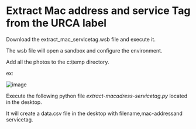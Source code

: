 # Extract Mac address and service Tag from the URCA label

Download the extract_mac_servicetag.wsb file and execute it.

The wsb file will open a sandbox and configure the environment.

Add all the photos to the c:\temp directory.

ex:

![image](https://user-images.githubusercontent.com/1507737/215078907-355adccf-ca0f-46c3-b372-511b0ef10684.png)


Execute the following python file  *extract-macadress-servicetag.py* located in the desktop.

It will create a data.csv file in the desktop with filename,mac-addressand servicetag.
